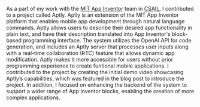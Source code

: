 As a part of my work with the [MIT App Inventor](https://appinventor.mit.edu/) team in [CSAIL](https://www.csail.mit.edu/), I contributed to a project called Aptly. Aptly is an extension of the MIT App Inventor platform that enables mobile app development through natural language commands. Aptly allows users to describe their desired app functionality in plain text, and have their description translated into App Inventor's block-based programming interface. The system utilizes the OpenAI API for code generation, and includes an Aptly server that processes user inputs along with a real-time collaboration (RTC) feature that allows dynamic app modification. Aptly makes it more accessible for users without prior programming experience to create funtional mobile applications. I contributed to the project by creating the initial demo video showcasing Aptly’s capabilities, which was featured in the blog post to introduce the project. In addition, I focused on enhancing the backend of the system to support a wider range of App Inventor blocks, enabling the creation of more complex applications.







